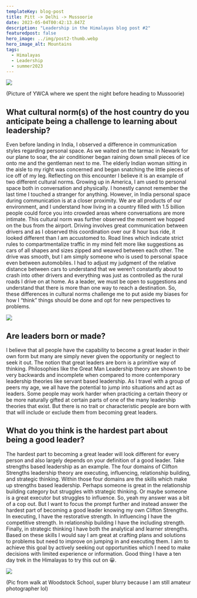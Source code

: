 ```yaml
---
templateKey: blog-post
title: Pitt -> Delhi -> Mussoorie
date: 2023-05-04T00:42:13.847Z
description: "Leadership in the Himalayas blog post #2"
featuredpost: false
hero_image: ../img/post2-thumb.webp
hero_image_alt: Mountains
tags:
  - Himalayas
  - Leadership
  - summer2023
---
```

![](/img/ywca.webp)



(Picture of YWCA where we spent the night before heading to Mussoorie)

## What cultural norm(s) of the host country do you anticipate being a challenge to learning about leadership?

Even before landing in India, I observed a difference in communication styles regarding personal space. As we waited on the tarmac in Newark for our plane to soar, the air conditioner began raining down small pieces of ice onto me and the gentleman next to me. The elderly Indian woman sitting in the aisle to my right was concerned and began snatching the little pieces of ice off of my leg. Reflecting on this encounter I believe it is an example of two different cultural norms. Growing up in America, I am used to personal space both in conversation and physically. I honestly cannot remember the last time I touched a stranger for anything. However, in India personal space during communication is at a closer proximity. We are all products of our environment, and I understand how living in a country filled with 1.5 billion people could force you into crowded areas where conversations are more intimate. This cultural norm was further observed the moment we hopped on the bus from the airport. Driving involves great communication between drivers and as I observed this coordination over our 8 hour bus ride, it looked different than I am accustomed to. Road lines which indicate strict rules to compartmentalize traffic in my mind felt more like suggestions as cars of all shapes and sizes zipped and weaved between each other. The drive was smooth, but I am simply someone who is used to personal space even between automobiles. I had to adjust my judgment of the relative distance between cars to understand that we weren’t constantly about to crash into other drivers and everything was just as controlled as the rural roads I drive on at home. As a leader, we must be open to suggestions and understand that there is more than one way to reach a destination. So, these differences in cultural norms challenge me to put aside my biases for how I “think” things should be done and opt for new perspectives to problems.

![](/img/monkie-1.webp)

## Are leaders born or made?

I believe that all people have the capability to become a great leader in their own form but many are simply never given the opportunity or neglect to seek it out. The notion that great leaders are born is a primitive way of thinking. Philosophies like the Great Man Leadership theory are shown to be very backwards and incomplete when compared to more contemporary leadership theories like servant based leadership. As I travel with a group of peers my age, we all have the potential to jump into situations and act as leaders. Some people may work harder when practicing a certain theory or be more naturally gifted at certain parts of one of the many leadership theories that exist. But there is no trait or characteristic people are born with that will include or exclude them from becoming great leaders.

## What do you think is the hardest part about being a good leader?

The hardest part to becoming a great leader will look different for every person and also largely depends on your definition of a good leader. Take strengths based leadership as an example. The four domains of Clifton Strengths leadership theory are executing, influencing, relationship building, and strategic thinking. Within those four domains are the skills which make up strengths based leadership. Perhaps someone is great in the relationship building category but struggles with strategic thinking. Or maybe someone is a great executor but struggles to influence. So, yeah my answer was a bit of a cop out. But I want to focus the prompt further and instead answer the hardest part of becoming a good leader knowing my own Clifton Strengths. In executing, I have the restorative strength. In influencing I have the competitive strength. In relationship building I have the including strength. Finally, in strategic thinking I have both the analytical and learner strengths. Based on these skills I would say I am great at crafting plans and solutions to problems but need to improve on jumping in and executing them. I aim to achieve this goal by actively seeking out opportunities which I need to make decisions with limited experience or information. Good thing I have a ten day trek in the Himalayas to try this out on 😀.

![](https://pittbusinesstotheworld.com/wp-content/uploads/2023/05/IMG_0056-1024x683.jpg)

(Pic from walk at Woodstock School, super blurry because I am still amateur photographer lol)